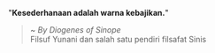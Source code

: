 "**Kesederhanaan adalah warna kebajikan.**"

> ~ _By Diogenes of Sinope_  
Filsuf Yunani dan salah satu pendiri filsafat Sinis
